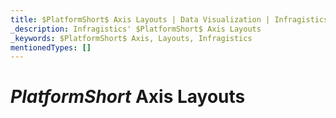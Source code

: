 ```yaml
---
title: $PlatformShort$ Axis Layouts | Data Visualization | Infragistics
_description: Infragistics' $PlatformShort$ Axis Layouts
_keywords: $PlatformShort$ Axis, Layouts, Infragistics
mentionedTypes: []
---
```


# $PlatformShort$ Axis Layouts

<!-- talk about axis, gap, overlap, multiple axis, vertical/horizontal
and

TODO combine

data-chart-axis-locations.md
data-chart-axis-sharing.md

-->